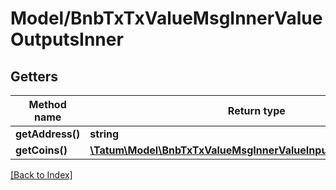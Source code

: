 # Model/BnbTxTxValueMsgInnerValueOutputsInner

## Getters

Method name | Return type | Description | Notes
------------ | ------------- | ------------- | -------------
**getAddress()** | **string** |  | [optional]
**getCoins()** | [**\Tatum\Model\BnbTxTxValueMsgInnerValueInputsInnerCoinsInner[]**](BnbTxTxValueMsgInnerValueInputsInnerCoinsInner.md) |  | [optional]

[[Back to Index]](../index.md)
